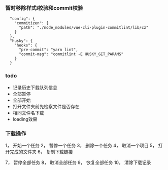 ### 暂时移除样式i校验和commit校验
```json5
  "config": {
    "commitizen": {
      "path": "./node_modules/vue-cli-plugin-commitlint/lib/cz"
    }
  },
  "husky": {
    "hooks": {
      "pre-commit": "yarn lint",
      "commit-msg": "commitlint -E HUSKY_GIT_PARAMS"
    }
  }
```

### todo
- 记录历史下载队列信息
- 全部暂停
- 全部开始
- 打开文件夹前先检察文件是否存在
- 相同文件名下载
- loading效果

### 下载操作
1， 开始一个任务
2， 暂停一个任务
3， 删除一个任务
4， 取消一个项目
5， 打开完成的文件夹
6， 复制下载链接

7， 暂停全部任务
8， 取消全部任务
9， 恢复全部任务
10， 清除下载记录
